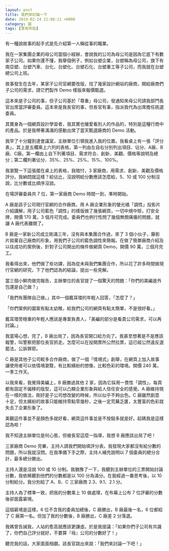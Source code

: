 ```yaml
---
layout: post
title: 我們來討論一下
date: 2019-02-24 21:08:11 +0000
category: 謅
tags: [意有所指]
---
```


有一種說故事的起手式是先介紹第一人稱從事的職業。

我在一家集團企業的母公司當個小經辦，會說我的公司為母公司是因為它底下有數家子公司。如果你還不懂，我舉個例子，例如台塑企業，台塑稱為母公司，旗下有南亞塑、台塑汽車、台化、台塑化、台塑石化、台塑重工等子公司，而我就在台塑總公司上班。

<!--more-->

故事發生在去年，某家子公司官網要改版，找了幾家設計網站的廠商，開給廠商們子公司的需求，請它們製作 Demo 樣版來報價甄選。

這本來是子公司的事，但子公司基於「尊重」母公司，發通知來母公司請我部門長官出席當評審委員。這本來是我長官的事，但長官有事，指派我代為出席擔任挑選委員。

其實身為一個網頁設計學習者，我其實也蠻愛看別人的作品的，特別是這種行商中的產品。於是我帶著滿滿的感動出席了當天甄選廠商的 Demo 活動。

我早了十分鐘到達會議室，主辦單位引領我進入我的位置。我看桌上有一張「評分表」，其上是五欄乘上六列的表格，第一列由左自右分別列出項目、佔分、A廠、B廠、C廠。第一欄由上自下列著項目、需求符合、創新、美觀、價格等說明及總分；第二欄列著佔分、35%、25%、25%、15%、100%。

我瀏覽一下這張擺在桌上的表格，我暗忖，3 家廠商，用需求、創新、美觀及價格評分。我納悶就這樣？給佔比，沒說明給分數應該怎麼給，5、10 或 100 分制沒說，比分數或比順序沒說。

在場評審委員共 7 位，第一家廠商 Demo 時間一到，準時開始。

A 廠是該子公司現行官網的合作廠商，用 A 廠企業形象的螢光橘「調性」投影片介紹講解，用子公司藍色「調性」的樣版做了幾張網頁，一切中規中矩，打安全牌，開價 170 萬，3 個月可完成。委員們也例行性問了幾個無關痛癢的問題，就讓 A 廠代表離開了。

B 廠是一家新公司成立剛滿三年，沒有與本集團合作過，來了 3 個小伙子，藤影片拋棄自己廠商的形象，用我們子公司的藍色調性來簡報。在做了簡單廠商介紹及以往成功的案例後，針對子公司開出的條件做網頁 Demo，開價 90 萬，三個月完工。

我看得出來，他們做了些功課，因為從未與我們集團合作，所以花了許多時間做現行官網的研究，下了他們認為的結論，提出一些見解。

當三個小鮮肉做完報告，主辦單位的長官提了一個驚天的問題：「你們的美編是外包還是自己做？」

「我們有團隊自己做。」其中一個戴耳環的年輕人回答，「怎麼了？」

「你們案例的圖案有點太幼稚，給我們公司的網頁有點太簡單，不是很好看。」

戴耳環旁穩重的年輕人應該是專案負責人，「美編的部分是看貴公司需求，可以再討論。」

我當場心想，完了，B 廠出局了，因為長官開口給方向了。我甚至想著是不是應該報警，叫警察把那位長官抓走。怎麼可以在投開票所公然拉票，這已經公然違反選罷法，公訴罪耶。

C 廠是其他子公司較多合作廠商，做了一個「情境式」創舉，在網頁上加入故事讓使用者可以依情境瀏覽，有比較繽紛的想像，比較色彩的環境。開價 240 萬，一季工作天。

以我來看，我覺得美編上，B 廠勝過其他 2 家，因為它採用一貫性「調性」，每頁都有固定不偏移的版型，這可以凸顯企業形象與給人信任安全的感覺。A 廠維持現在一樣的做法，剛好是子公司想改變的時候，所以似乎不夠出色。C 廠雖然創意十足，但太繽紛的故事只能維持零點零幾秒，之後一定荒蕪乏匱，太豐富的色彩就失去了企業形象了。

美觀這件事並不是顏色多就好看，網頁這件事並是不按鈕多就是好。起碼我是這樣認為啦！

我不知道主辦單位是何心態，但被長官這麼一指導，我想 B 廠應該出局了吧！

三家廠商 Demo 完畢，主持人請我們開始填評分表。我發現大家都沒有給分數的問題，所以我就沒問。在我準備下手之際，主持人補充說明以 7 個委員的總分合計，最多總分勝出。

主持人還是沒說 100 或 10 分制。我猶豫了一下，我聽到主辦單位的三票開始討論分數，我依稀聽到他們的分數都是以 100 分為滿分。在我經過一番思考後，以 10 分制給分。我分別給了 A、B、C 三家廠商 2.3、9.1、2.1 分。

主持人為了標準一致，把我的分數乘上 10 做處理，在布幕上公布 7 位評審的分數後卻面露窘境。

這個窘境是這樣，6 位不含我的委員加總後，C 廠勝出，B 廠最後一名，6 位都給了 C 廠第一名。但加了我的分數後，B 廠勝出，C 廠差 2 分落選。

我媽曾告誡我，人站的愈高就應該更謙虛。於是我提議：「如果你們子公司有共識了，你們自己評分就好，不要算『母』公司的分數好了！」

聽完我的話，大家面面相覷。該長官跳出來說：「我們來討論一下吧！」
